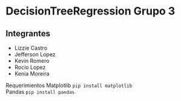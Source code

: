 # DecisionTreeRegression Grupo 3

## Integrantes
- Lizzie Castro
- Jefferson Lopez
- Kevin Romero
- Rocio Lopez
- Kenia Moreira
 
Requerimientos
Matplotlib `pip install matplotlib`<br>
Pandas `pip install pandas`
